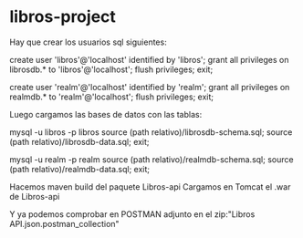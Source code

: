 libros-project
==============
Hay que crear los usuarios sql siguientes:

  create user 'libros'@'localhost' identified by 'libros'; 
  grant all privileges on librosdb.* to 'libros'@'localhost'; 
  flush privileges; 
  exit;
  
  create user 'realm'@'localhost' identified by 'realm'; 
  grant all privileges on realmdb.* to 'realm'@'localhost'; 
  flush privileges; 
  exit;
  
Luego cargamos las bases de datos con las tablas:

  mysql -u libros -p 
  libros 
  source (path relativo)/librosdb-schema.sql; 
  source (path relativo)/librosdb-data.sql; 
  exit;
  

  mysql -u realm -p 
  realm 
  source (path relativo)/realmdb-schema.sql; 
  source (path relativo)/realmdb-data.sql; 
  exit;
  
Hacemos maven build del paquete Libros-api
Cargamos en Tomcat el .war de Libros-api 

Y ya podemos comprobar en POSTMAN 
adjunto en el zip:"Libros API.json.postman_collection"
